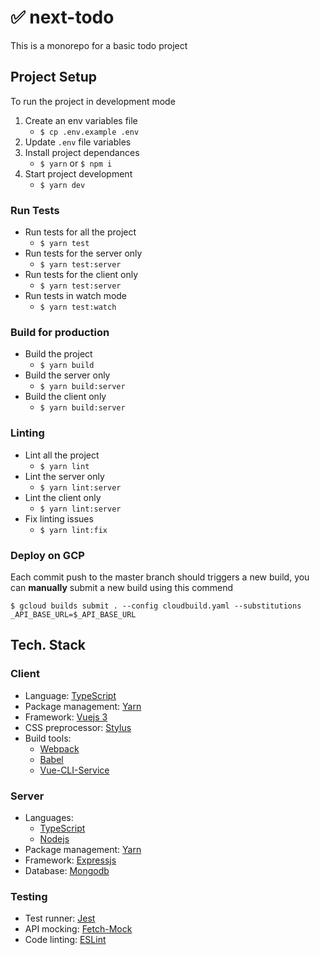 # ✅ next-todo

This is a monorepo for a basic todo project 

## Project Setup
To run the project in development mode

1. Create an env variables file
   * ```$ cp .env.example .env```
2. Update `.env` file variables
3. Install project dependances
   * ```$ yarn``` or ```$ npm i```
4. Start project development
   * ```$ yarn dev```

### Run Tests
* Run tests for all the project
  * ```$ yarn test```
* Run tests for the server only
  * ```$ yarn test:server```
* Run tests for the client only
  * ```$ yarn test:server```
* Run tests in watch mode
  * ```$ yarn test:watch```

### Build for production
* Build the project
  * ```$ yarn build```
* Build the server only
  * ```$ yarn build:server```
* Build the client only
  * ```$ yarn build:server```

### Linting
* Lint all the project
  * ```$ yarn lint```
* Lint the server only
  * ```$ yarn lint:server```
* Lint the client only
  * ```$ yarn lint:server```
* Fix linting issues
  * ```$ yarn lint:fix```


### Deploy on GCP
Each commit push to the master branch should triggers a new build, you can **manually** submit a new build using this commend

```
$ gcloud builds submit . --config cloudbuild.yaml --substitutions _API_BASE_URL=$_API_BASE_URL
```

## Tech. Stack

### Client
* Language: [TypeScript](https://www.typescriptlang.org/)
* Package management: [Yarn](https://yarnpkg.com/)
* Framework: [Vuejs 3](https://v3.vuejs.org/)
* CSS preprocessor: [Stylus](https://stylus-lang.com/)
* Build tools:
  * [Webpack](https://webpack.js.org/)
  * [Babel](https://babeljs.io/)
  * [Vue-CLI-Service](https://cli.vuejs.org/guide/cli-service.html)
### Server
* Languages:
  * [TypeScript](https://www.typescriptlang.org/)
  * [Nodejs](https://nodejs.org/)
* Package management: [Yarn](https://yarnpkg.com/)
* Framework: [Expressjs](https://expressjs.com/)
* Database: [Mongodb](https://www.mongodb.com/)


### Testing
* Test runner: [Jest](https://jestjs.io/)
* API mocking: [Fetch-Mock](https://github.com/jefflau/jest-fetch-mock)
* Code linting: [ESLint](https://eslint.org/)